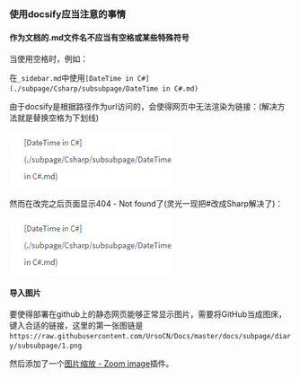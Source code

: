 ### 使用docsify应当注意的事情

#### 作为文档的.md文件名不应当有空格或某些特殊符号

当使用空格时，例如：

在`_sidebar.md`中使用`[DateTime in C#](./subpage/Csharp/subsubpage/DateTime in C#.md)`

由于docsify是根据路径作为url访问的，会使得网页中无法渲染为链接：(解决方法就是替换空格为下划线)

![1.png](https://raw.githubusercontent.com/UrsoCN/Docs/master/docs/subpage/diary/subsubpage/%E4%BD%BF%E7%94%A8docsify%E5%BA%94%E5%BD%93%E6%B3%A8%E6%84%8F%E7%9A%84%E4%BA%8B%E6%83%85/1.png)

然而在改完之后页面显示404 - Not found了(灵光一现把#改成Sharp解决了)：

![2.png](https://raw.githubusercontent.com/UrsoCN/Docs/master/docs/subpage/diary/subsubpage/%E4%BD%BF%E7%94%A8docsify%E5%BA%94%E5%BD%93%E6%B3%A8%E6%84%8F%E7%9A%84%E4%BA%8B%E6%83%85/1.png)

#### 导入图片

要使得部署在github上的静态网页能够正常显示图片，需要将GitHub当成图床，键入合适的链接，这里的第一张图链是`https://raw.githubusercontent.com/UrsoCN/Docs/master/docs/subpage/diary/subsubpage/1.png`

然后添加了一个[图片缩放 - Zoom image](https://docsify.js.org/#/zh-cn/plugins?id=图片缩放-zoom-image)插件。
